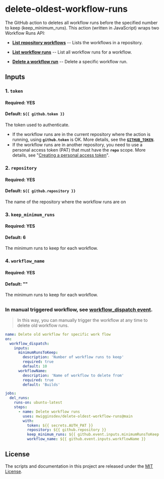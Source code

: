 # delete-oldest-workflow-runs
The GitHub action to deletes all workflow runs before the specified number to keep (keep_minimum_runs). This action (written in JavaScript) wraps two Workflow Runs API:
* [**List repository workflows**](https://docs.github.com/en/free-pro-team@latest/rest/reference/actions#list-repository-workflows) -- Lists the workflows in a repository.

* [**List workflow runs**](https://docs.github.com/en/free-pro-team@latest/rest/reference/actions#list-workflow-runs) -- List all workflow runs for a workflow.

* [**Delete a workflow run**](https://docs.github.com/en/free-pro-team@latest/rest/reference/actions#delete-a-workflow-run) -- Delete a specific workflow run.


## Inputs
### 1. `token`
#### Required: YES
#### Default: `${{ github.token }}`
The token used to authenticate.
* If the workflow runs are in the current repository where the action is running, using **`github.token`** is OK. More details, see the [**`GITHUB_TOKEN`**](https://docs.github.com/en/free-pro-team@latest/actions/reference/authentication-in-a-workflow).
* If the workflow runs are in another repository, you need to use a personal access token (PAT) that must have the **`repo`** scope. More details, see "[Creating a personal access token](https://docs.github.com/en/free-pro-team@latest/github/authenticating-to-github/creating-a-personal-access-token)".

### 2. `repository`
#### Required: YES
#### Default: `${{ github.repository }}`
The name of the repository where the workflow runs are on

### 3. `keep_minimum_runs`
#### Required: YES
#### Default: 6
The minimum runs to keep for each workflow.

### 4. `workflow_name`
#### Required: YES
#### Default: ""
The minimum runs to keep for each workflow.
##

### In manual triggered workflow, see [workflow_dispatch event](https://docs.github.com/en/free-pro-team@latest/actions/reference/events-that-trigger-workflows#workflow_dispatch).
> In this way, you can manually trigger the workflow at any time to delete old workflow runs. <br/>
```yaml
name: Delete old workflow for specific work flow
on:
  workflow_dispatch:
    inputs:
      minimumRunsToKeep:
        description: 'Number of workflow runs to keep'
        required: true
        default: 10
      workflowName:
        description: 'Name of workflow to delete from'
        required: true
        default: 'Builds'

jobs:
  del_runs:
    runs-on: ubuntu-latest
    steps:
      - name: Delete workflow runs
        uses: mwigginsdev/delete-oldest-workflow-runs@main
        with:
          token: ${{ secrets.AUTH_PAT }}
          repository: ${{ github.repository }}
          keep_minimum_runs: ${{ github.event.inputs.minimumRunsToKeep }}
          workflow_name: ${{ github.event.inputs.workflowName }}
```
##

## License
The scripts and documentation in this project are released under the [MIT License](https://github.com/Mattraks/delete-workflow-runs/blob/main/LICENSE).
##
